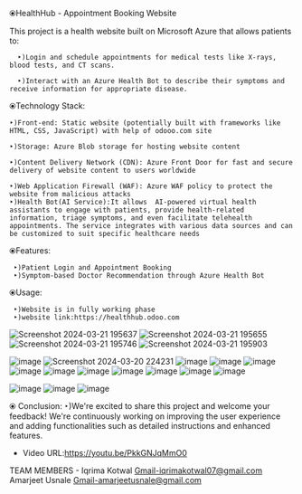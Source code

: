 ⦿HealthHub - Appointment Booking Website

   This project is a health website built on Microsoft Azure that allows patients to:

      ‣)Login and schedule appointments for medical tests like X-rays, blood tests, and CT scans.

      ‣)Interact with an Azure Health Bot to describe their symptoms and receive information for appropriate disease.

⦿Technology Stack:

    ‣)Front-end: Static website (potentially built with frameworks like HTML, CSS, JavaScript) with help of odooo.com site

    ‣)Storage: Azure Blob storage for hosting website content

    ‣)Content Delivery Network (CDN): Azure Front Door for fast and secure delivery of website content to users worldwide

    ‣)Web Application Firewall (WAF): Azure WAF policy to protect the website from malicious attacks
    ‣)Health Bot(AI Service):It allows  AI-powered virtual health assistants to engage with patients, provide health-related information, triage symptoms, and even facilitate telehealth appointments. The service integrates with various data sources and can be customized to suit specific healthcare needs
    

⦿Features:

     ‣)Patient Login and Appointment Booking
     ‣)Symptom-based Doctor Recommendation through Azure Health Bot

⦿Usage:

     ‣)Website is in fully working phase
     ‣)website link:https://healthhub.odoo.com

![Screenshot 2024-03-21 195637](https://github.com/Iqrima/Amarjeet-microazure-frt/assets/149868023/1c2c7788-a465-4829-81e6-400459ca4417)
![Screenshot 2024-03-21 195655](https://github.com/Iqrima/Amarjeet-microazure-frt/assets/149868023/a33dda7e-f6f1-46a6-85c1-30ec92e28455)
![Screenshot 2024-03-21 195746](https://github.com/Iqrima/Amarjeet-microazure-frt/assets/149868023/a25f4345-fb69-40af-bb69-4813320d5b97)
![Screenshot 2024-03-21 195903](https://github.com/Iqrima/Amarjeet-microazure-frt/assets/149868023/df0b5476-1df7-4d47-a03e-122108fd9b33)

![image](https://github.com/Iqrima/Amarjeet-microazure-frt/assets/149868023/ea8ca38d-635a-4a4c-a211-f9270eed7c18)
![Screenshot 2024-03-20 224231](https://github.com/Iqrima/Amarjeet-microazure-frt/assets/149868023/f072d921-6dcf-46bd-9c36-5e144094bfb8)
![image](https://github.com/Iqrima/Amarjeet-microazure-frt/assets/149868023/fadeb8c5-1c37-4aba-9620-7db7a15e4afd)
![image](https://github.com/Iqrima/Amarjeet-microazure-frt/assets/149868023/4930b3c1-05bf-4295-8b46-bdfd33aeb380)
![image](https://github.com/Iqrima/Amarjeet-microazure-frt/assets/149868023/3ae5ac98-8e24-435d-8930-c21f0fb38a26)
![image](https://github.com/Iqrima/Amarjeet-microazure-frt/assets/149868023/08f5dcfa-e01d-44fd-8b97-32a87b6e4b8b)
![image](https://github.com/Iqrima/Amarjeet-microazure-frt/assets/149868023/8aae6724-1e4d-42c6-b894-c65dcc080a23)
![image](https://github.com/Iqrima/Amarjeet-microazure-frt/assets/149868023/2311e818-2f35-46ff-98c9-ab90f0f8bc72)
![image](https://github.com/Iqrima/Amarjeet-microazure-frt/assets/149868023/21448bc0-48b5-47e7-aa37-8f7340e441a6)
![image](https://github.com/Iqrima/Amarjeet-microazure-frt/assets/149868023/8040bca8-e645-48f0-9af0-5e6baba496b4)
![image](https://github.com/Iqrima/Amarjeet-microazure-frt/assets/149868023/aa000172-93a0-4aca-8d54-6ef74530e613)
![image](https://github.com/Iqrima/Amarjeet-microazure-frt/assets/149868023/fd4f8626-e118-4c12-9957-035f28685e1a)


![image](https://github.com/Iqrima/Amarjeet-microazure-frt/assets/149868023/e7131052-cce7-4e6b-8814-74f410214983)
![image](https://github.com/Iqrima/Amarjeet-microazure-frt/assets/149868023/26bb2a20-ce0e-4e26-8fa3-228eae52f31d)
![image](https://github.com/Iqrima/Amarjeet-microazure-frt/assets/149868023/7f486068-3604-44a2-ba11-fa603c0180bc)


⦿ Conclusion:
    ‣)We're excited to share this project and welcome your feedback!  We're continuously working on improving the user experience and adding functionalities such as detailed instructions and enhanced features.

   - Video URL:https://youtu.be/PkkGNJqMmO0


TEAM MEMBERS - Iqrima Kotwal  Gmail-iqrimakotwal07@gmail.com 
               Amarjeet Usnale Gmail-amarjeetusnale@gmail.com


